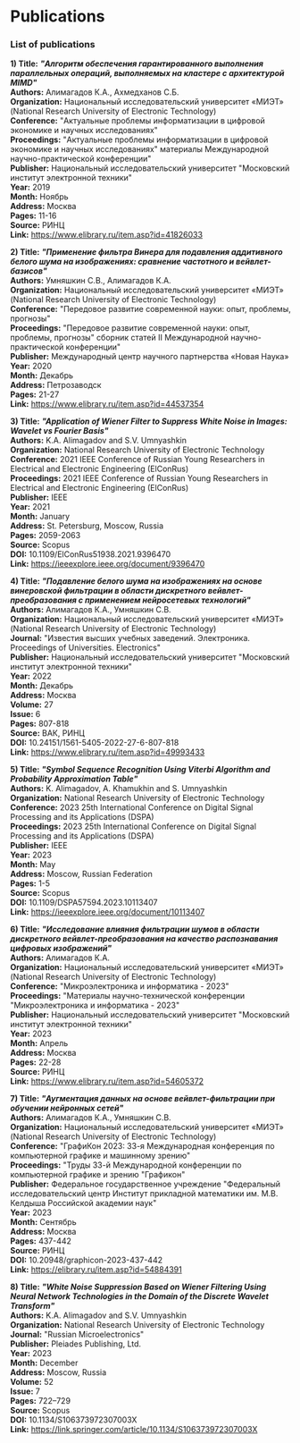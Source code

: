 # Publications
### List of publications

**1) Title:** ***"Алгоритм обеспечения гарантированного выполнения параллельных операций, выполняемых на кластере с архитектурой MIMD"***  
**Authors:** Алимагадов К.А., Ахмедханов С.Б.  
**Organization:** Национальный исследовательский университет «МИЭТ» (National Research University of Electronic Technology)  
**Conference:** "Актуальные проблемы информатизации в цифровой экономике и научных исследованиях"  
**Proceedings:** "Актуальные проблемы информатизации в цифровой экономике и научных исследованиях" материалы Международной научно-практической конференции"  
**Publisher:** Национальный исследовательский университет "Московский институт электронной техники"  
**Year:** 2019  
**Month:** Ноябрь  
**Address:** Москва  
**Pages:** 11-16  
**Source:** РИНЦ  
**Link:** https://www.elibrary.ru/item.asp?id=41826033  
  
  
**2) Title:** ***"Применение фильтра Винера для подавления аддитивного белого шума на изображениях: сравнение частотного и вейвлет-базисов"***  
**Authors:** Умняшкин С.В., Алимагадов К.А.  
**Organization:** Национальный исследовательский университет «МИЭТ» (National Research University of Electronic Technology)  
**Conference:** "Передовое развитие современной науки: опыт, проблемы, прогнозы"  
**Proceedings:** "Передовое развитие современной науки: опыт, проблемы, прогнозы" сборник статей II Международной научно-практической конференции"  
**Publisher:** Международный центр научного партнерства «Новая Наука»  
**Year:** 2020  
**Month:** Декабрь  
**Address:** Петрозаводск  
**Pages:** 21-27  
**Link:** https://www.elibrary.ru/item.asp?id=44537354  
  
  
**3) Title:** ***"Application of Wiener Filter to Suppress White Noise in Images: Wavelet vs Fourier Basis"***  
**Authors:** K.A. Alimagadov and S.V. Umnyashkin  
**Organization:** National Research University of Electronic Technology  
**Conference:** 2021 IEEE Conference of Russian Young Researchers in Electrical and Electronic Engineering (ElConRus)  
**Proceedings:** 2021 IEEE Conference of Russian Young Researchers in Electrical and Electronic Engineering (ElConRus)  
**Publisher:** IEEE  
**Year:** 2021  
**Month:** January  
**Address:** St. Petersburg, Moscow, Russia  
**Pages:** 2059-2063  
**Source:** Scopus  
**DOI:** 10.1109/ElConRus51938.2021.9396470  
**Link:** https://ieeexplore.ieee.org/document/9396470  


**4) Title:** ***"Подавление белого шума на изображениях на основе винеровской фильтрации в области дискретного вейвлет-преобразования с применением нейросетевых технологий"***  
**Authors:** Алимагадов К.А., Умняшкин С.В.  
**Organization:** Национальный исследовательский университет «МИЭТ» (National Research University of Electronic Technology)  
**Journal:** "Известия высших учебных заведений. Электроника. Proceedings of Universities. Electronics"  
**Publisher:** Национальный исследовательский университет "Московский институт электронной техники"  
**Year:** 2022  
**Month:** Декабрь  
**Address:** Москва  
**Volume:** 27  
**Issue:** 6  
**Pages:** 807-818  
**Source:** ВАК, РИНЦ  
**DOI:** 10.24151/1561-5405-2022-27-6-807-818  
**Link:** https://www.elibrary.ru/item.asp?id=49993433  


**5) Title:** ***"Symbol Sequence Recognition Using Viterbi Algorithm and Probability Approximation Table"***  
**Authors:** K. Alimagadov, A. Khamukhin and S. Umnyashkin  
**Organization:** National Research University of Electronic Technology  
**Conference:** 2023 25th International Conference on Digital Signal Processing and its Applications (DSPA)  
**Proceedings:** 2023 25th International Conference on Digital Signal Processing and its Applications (DSPA)  
**Publisher:** IEEE  
**Year:** 2023  
**Month:** May  
**Address:** Moscow, Russian Federation  
**Pages:** 1-5  
**Source:** Scopus  
**DOI:** 10.1109/DSPA57594.2023.10113407  
**Link:** https://ieeexplore.ieee.org/document/10113407


**6) Title:** ***"Исследование влияния фильтрации шумов в области дискретного вейвлет-преобразования на качество распознавания цифровых изображений"***  
**Authors:** Алимагадов К.А.  
**Organization:** Национальный исследовательский университет «МИЭТ» (National Research University of Electronic Technology)  
**Conference:** "Микроэлектроника и информатика - 2023"  
**Proceedings:** "Материалы научно-технической конференции "Микроэлектроника и информатика - 2023"  
**Publisher:** Национальный исследовательский университет "Московский институт электронной техники"  
**Year:** 2023  
**Month:** Апрель  
**Address:** Москва  
**Pages:** 22-28  
**Source:** РИНЦ  
**Link:** https://www.elibrary.ru/item.asp?id=54605372  


**7) Title:** ***"Аугментация данных на основе вейвлет-фильтрации при обучении нейронных сетей"***  
**Authors:** Алимагадов К.А., Умняшкин С.В.  
**Organization:** Национальный исследовательский университет «МИЭТ» (National Research University of Electronic Technology)  
**Conference:** "ГрафиКон 2023: 33-я Международная конференция по компьютерной графике и машинному зрению"  
**Proceedings:** "Труды 33-й Международной конференции по компьютерной графике и зрению "Графикон"  
**Publisher:** Федеральное государственное учреждение "Федеральный исследовательский центр Институт прикладной математики им. М.В. Келдыша Российской академии наук"  
**Year:** 2023  
**Month:** Сентябрь  
**Address:** Москва  
**Pages:** 437-442  
**Source:** РИНЦ  
**DOI:** 10.20948/graphicon-2023-437-442  
**Link:** https://elibrary.ru/item.asp?id=54884391  


**8) Title:** ***"White Noise Suppression Based on Wiener Filtering Using Neural Network Technologies in the Domain of the Discrete Wavelet Transform"***  
**Authors:** K.A. Alimagadov and S.V. Umnyashkin  
**Organization:** National Research University of Electronic Technology  
**Journal:** "Russian Microelectronics"  
**Publisher:** Pleiades Publishing, Ltd.  
**Year:** 2023  
**Month:** December  
**Address:** Moscow, Russia  
**Volume:** 52  
**Issue:** 7  
**Pages:** 722–729  
**Source:** Scopus  
**DOI:** 10.1134/S106373972307003X  
**Link:** https://link.springer.com/article/10.1134/S106373972307003X  
